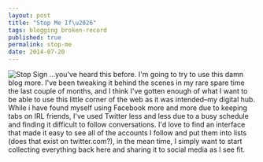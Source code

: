 ```yaml
---
layout: post
title: "Stop Me If\u2026"
tags: blogging broken-record
published: true
permalink: stop-me
date: 2014-07-20
---
```


<img src="http://cdn.miklb.com/images/stop.jpg" alt="Stop Sign">
…you've heard this before. I'm going to try to use this damn blog more. I've been tweaking it behind the scenes in my rare spare time the last couple of months, and I think I've gotten enough of what I want to be able to use this little corner of the web as it was intended–my digital hub. While i have found myself using Facebook more and more due to keeping tabs on IRL friends, I've used Twitter less and less due to a busy schedule and finding it difficult to follow conversations. I'd love to find an interface that made it easy to see all of the accounts I follow and put them into lists (does that exist on twitter.com?), in the mean time, I simply want to start collecting everything back here and sharing it to social media as I see fit.
